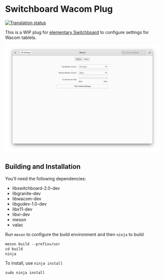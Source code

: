 # Switchboard Wacom Plug
[![Translation status](https://l10n.elementary.io/widgets/switchboard/-/plug-wacom/svg-badge.svg)](https://l10n.elementary.io/engage/switchboard/?utm_source=widget)

This is a WIP plug for [elementary Switchboard](https://github.com/elementary/switchboard) to configure settings for Wacom tablets.

![screenshot](data/screenshot.png?raw=true)

## Building and Installation

You'll need the following dependencies:

* libswitchboard-2.0-dev
* libgranite-dev
* libwacom-dev
* libgudev-1.0-dev
* libx11-dev
* libxi-dev
* meson
* valac

Run `meson` to configure the build environment and then `ninja` to build

    meson build --prefix=/usr
    cd build
    ninja

To install, use `ninja install`

    sudo ninja install
